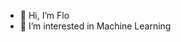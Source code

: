 - 👋 Hi, I’m Flo
- 👀 I’m interested in Machine Learning

<!---
FloKoen/FloKoen is a ✨ special ✨ repository because its `README.md` (this file) appears on your GitHub profile.
You can click the Preview link to take a look at your changes.
--->
